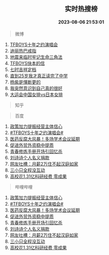 <div align="center"><h2>实时热搜榜</h2><h4>2023-08-06 21:53:01</h4></div>

> 微博  

1. [TFBOYS十年之约演唱会](https://s.weibo.com/weibo?q=%23TFBOYS%E5%8D%81%E5%B9%B4%E4%B9%8B%E7%BA%A6%E6%BC%94%E5%94%B1%E4%BC%9A%23&t=31&band_rank=1&Refer=top)<br />
2. [迪丽热巴戒指](https://s.weibo.com/weibo?q=%23%E8%BF%AA%E4%B8%BD%E7%83%AD%E5%B7%B4%E6%88%92%E6%8C%87%23&t=31&band_rank=2&Refer=top)<br />
3. [地震来临时牢记生命三角法](https://s.weibo.com/weibo?q=%23%E5%9C%B0%E9%9C%87%E6%9D%A5%E4%B8%B4%E6%97%B6%E7%89%A2%E8%AE%B0%E7%94%9F%E5%91%BD%E4%B8%89%E8%A7%92%E6%B3%95%23&t=31&band_rank=3&Refer=top)<br />
4. [TFBOYS快本的信](https://s.weibo.com/weibo?q=%23TFBOYS%E5%BF%AB%E6%9C%AC%E7%9A%84%E4%BF%A1%23&t=31&band_rank=4&Refer=top)<br />
5. [七时吉祥定档](https://s.weibo.com/weibo?q=%E4%B8%83%E6%97%B6%E5%90%89%E7%A5%A5%E5%AE%9A%E6%A1%A3&t=31&band_rank=5&Refer=top)<br />
6. [直到25岁我才真正读完了中学](https://s.weibo.com/weibo?q=%23%E7%9B%B4%E5%88%B025%E5%B2%81%E6%88%91%E6%89%8D%E7%9C%9F%E6%AD%A3%E8%AF%BB%E5%AE%8C%E4%BA%86%E4%B8%AD%E5%AD%A6%23&t=31&band_rank=6&Refer=top)<br />
7. [杨紫是懂断更的](https://s.weibo.com/weibo?q=%23%E6%9D%A8%E7%B4%AB%E6%98%AF%E6%87%82%E6%96%AD%E6%9B%B4%E7%9A%84%23&t=31&band_rank=7&Refer=top)<br />
8. [我突然意识到自己真的很好](https://s.weibo.com/weibo?q=%E6%88%91%E7%AA%81%E7%84%B6%E6%84%8F%E8%AF%86%E5%88%B0%E8%87%AA%E5%B7%B1%E7%9C%9F%E7%9A%84%E5%BE%88%E5%A5%BD&t=31&band_rank=8&Refer=top)<br />
9. [大运会中国女排vs日本女排](https://s.weibo.com/weibo?q=%23%E5%A4%A7%E8%BF%90%E4%BC%9A%E4%B8%AD%E5%9B%BD%E5%A5%B3%E6%8E%92vs%E6%97%A5%E6%9C%AC%E5%A5%B3%E6%8E%92%23&t=31&band_rank=9&Refer=top)<br />

> 知乎  


> 百度  

1. [政策加力提振经营主体信心](https://www.baidu.com/s?wd=%E6%94%BF%E7%AD%96%E5%8A%A0%E5%8A%9B%E6%8F%90%E6%8C%AF%E7%BB%8F%E8%90%A5%E4%B8%BB%E4%BD%93%E4%BF%A1%E5%BF%83&sa=fyb_news&rsv_dl=fyb_news)<br />
2. [#TFBOYS十年之约演唱会#](https://www.baidu.com/s?wd=%23TFBOYS%E5%8D%81%E5%B9%B4%E4%B9%8B%E7%BA%A6%E6%BC%94%E5%94%B1%E4%BC%9A%23&sa=fyb_news&rsv_dl=fyb_news)<br />
3. [医药反腐大风暴！多场学术会议延期](https://www.baidu.com/s?wd=%E5%8C%BB%E8%8D%AF%E5%8F%8D%E8%85%90%E5%A4%A7%E9%A3%8E%E6%9A%B4%EF%BC%81%E5%A4%9A%E5%9C%BA%E5%AD%A6%E6%9C%AF%E4%BC%9A%E8%AE%AE%E5%BB%B6%E6%9C%9F&sa=fyb_news&rsv_dl=fyb_news)<br />
4. [促进外贸外资稳中提质](https://www.baidu.com/s?wd=%E4%BF%83%E8%BF%9B%E5%A4%96%E8%B4%B8%E5%A4%96%E8%B5%84%E7%A8%B3%E4%B8%AD%E6%8F%90%E8%B4%A8&sa=fyb_news&rsv_dl=fyb_news)<br />
5. [青春修炼手册开场引回忆杀](https://www.baidu.com/s?wd=%E9%9D%92%E6%98%A5%E4%BF%AE%E7%82%BC%E6%89%8B%E5%86%8C%E5%BC%80%E5%9C%BA%E5%BC%95%E5%9B%9E%E5%BF%86%E6%9D%80&sa=fyb_news&rsv_dl=fyb_news)<br />
6. [刘诗诗个人名义捐款](https://www.baidu.com/s?wd=%E5%88%98%E8%AF%97%E8%AF%97%E4%B8%AA%E4%BA%BA%E5%90%8D%E4%B9%89%E6%8D%90%E6%AC%BE&sa=fyb_news&rsv_dl=fyb_news)<br />
7. [网友吐槽：月薪2万住不起汉庭如家](https://www.baidu.com/s?wd=%E7%BD%91%E5%8F%8B%E5%90%90%E6%A7%BD%EF%BC%9A%E6%9C%88%E8%96%AA2%E4%B8%87%E4%BD%8F%E4%B8%8D%E8%B5%B7%E6%B1%89%E5%BA%AD%E5%A6%82%E5%AE%B6&sa=fyb_news&rsv_dl=fyb_news)<br />
8. [三小只全程没互动](https://www.baidu.com/s?wd=%E4%B8%89%E5%B0%8F%E5%8F%AA%E5%85%A8%E7%A8%8B%E6%B2%A1%E4%BA%92%E5%8A%A8&sa=fyb_news&rsv_dl=fyb_news)<br />
9. [高校花1.31亿科研经费 零成果](https://www.baidu.com/s?wd=%E9%AB%98%E6%A0%A1%E8%8A%B11.31%E4%BA%BF%E7%A7%91%E7%A0%94%E7%BB%8F%E8%B4%B9+%E9%9B%B6%E6%88%90%E6%9E%9C&sa=fyb_news&rsv_dl=fyb_news)<br />

> 哔哩哔哩  

1. [政策加力提振经营主体信心](https://www.baidu.com/s?wd=%E6%94%BF%E7%AD%96%E5%8A%A0%E5%8A%9B%E6%8F%90%E6%8C%AF%E7%BB%8F%E8%90%A5%E4%B8%BB%E4%BD%93%E4%BF%A1%E5%BF%83&sa=fyb_news&rsv_dl=fyb_news)<br />
2. [#TFBOYS十年之约演唱会#](https://www.baidu.com/s?wd=%23TFBOYS%E5%8D%81%E5%B9%B4%E4%B9%8B%E7%BA%A6%E6%BC%94%E5%94%B1%E4%BC%9A%23&sa=fyb_news&rsv_dl=fyb_news)<br />
3. [医药反腐大风暴！多场学术会议延期](https://www.baidu.com/s?wd=%E5%8C%BB%E8%8D%AF%E5%8F%8D%E8%85%90%E5%A4%A7%E9%A3%8E%E6%9A%B4%EF%BC%81%E5%A4%9A%E5%9C%BA%E5%AD%A6%E6%9C%AF%E4%BC%9A%E8%AE%AE%E5%BB%B6%E6%9C%9F&sa=fyb_news&rsv_dl=fyb_news)<br />
4. [促进外贸外资稳中提质](https://www.baidu.com/s?wd=%E4%BF%83%E8%BF%9B%E5%A4%96%E8%B4%B8%E5%A4%96%E8%B5%84%E7%A8%B3%E4%B8%AD%E6%8F%90%E8%B4%A8&sa=fyb_news&rsv_dl=fyb_news)<br />
5. [青春修炼手册开场引回忆杀](https://www.baidu.com/s?wd=%E9%9D%92%E6%98%A5%E4%BF%AE%E7%82%BC%E6%89%8B%E5%86%8C%E5%BC%80%E5%9C%BA%E5%BC%95%E5%9B%9E%E5%BF%86%E6%9D%80&sa=fyb_news&rsv_dl=fyb_news)<br />
6. [刘诗诗个人名义捐款](https://www.baidu.com/s?wd=%E5%88%98%E8%AF%97%E8%AF%97%E4%B8%AA%E4%BA%BA%E5%90%8D%E4%B9%89%E6%8D%90%E6%AC%BE&sa=fyb_news&rsv_dl=fyb_news)<br />
7. [网友吐槽：月薪2万住不起汉庭如家](https://www.baidu.com/s?wd=%E7%BD%91%E5%8F%8B%E5%90%90%E6%A7%BD%EF%BC%9A%E6%9C%88%E8%96%AA2%E4%B8%87%E4%BD%8F%E4%B8%8D%E8%B5%B7%E6%B1%89%E5%BA%AD%E5%A6%82%E5%AE%B6&sa=fyb_news&rsv_dl=fyb_news)<br />
8. [三小只全程没互动](https://www.baidu.com/s?wd=%E4%B8%89%E5%B0%8F%E5%8F%AA%E5%85%A8%E7%A8%8B%E6%B2%A1%E4%BA%92%E5%8A%A8&sa=fyb_news&rsv_dl=fyb_news)<br />
9. [高校花1.31亿科研经费 零成果](https://www.baidu.com/s?wd=%E9%AB%98%E6%A0%A1%E8%8A%B11.31%E4%BA%BF%E7%A7%91%E7%A0%94%E7%BB%8F%E8%B4%B9+%E9%9B%B6%E6%88%90%E6%9E%9C&sa=fyb_news&rsv_dl=fyb_news)<br />
